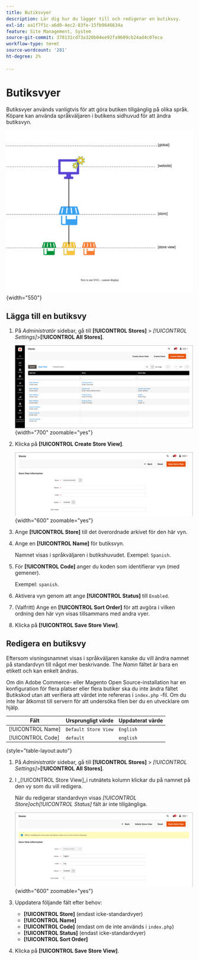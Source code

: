 ```yaml
---
title: Butiksvyer
description: Lär dig hur du lägger till och redigerar en butiksvy.
exl-id: aa1f7f1c-a6d0-4ec2-83fe-15fb9646634a
feature: Site Management, System
source-git-commit: 370131cd73a320b04ee92fa9609cb24ad4c07eca
workflow-type: tm+mt
source-wordcount: '281'
ht-degree: 2%

---
```


# Butiksvyer

Butiksvyer används vanligtvis för att göra butiken tillgänglig på olika språk. Köpare kan använda språkväljaren i butikens sidhuvud för att ändra butiksvyn.

![Omfång - flera butiksvyer](./assets/scope-multiview.svg){width="550"}

## Lägga till en butiksvy

1. På _Administratör_ sidebar, gå till **[!UICONTROL Stores]** > _[!UICONTROL Settings]_>**[!UICONTROL All Stores]**.

   ![Alla butiker](./assets/stores-all.png){width="700" zoomable="yes"}

1. Klicka på **[!UICONTROL Create Store View]**.

   ![Skapa butiksvy](./assets/create-store-view.png){width="600" zoomable="yes"}

1. Ange **[!UICONTROL Store]** till det överordnade arkivet för den här vyn.

1. Ange en **[!UICONTROL Name]** för butiksvyn.

   Namnet visas i språkväljaren i butikshuvudet. Exempel: `Spanish`.

1. För **[!UICONTROL Code]** anger du koden som identifierar vyn (med gemener).

   Exempel: `spanish`.

1. Aktivera vyn genom att ange **[!UICONTROL Status]** till `Enabled`.

1. (Valfritt) Ange en **[!UICONTROL Sort Order]** för att avgöra i vilken ordning den här vyn visas tillsammans med andra vyer.

1. Klicka på **[!UICONTROL Save Store View]**.

## Redigera en butiksvy

Eftersom visningsnamnet visas i språkväljaren kanske du vill ändra namnet på standardvyn till något mer beskrivande. The _Namn_ fältet är bara en etikett och kan enkelt ändras.

Om din Adobe Commerce- eller Magento Open Source-installation har en konfiguration för flera platser eller flera butiker ska du inte ändra fältet Butikskod utan att verifiera att värdet inte refereras i `index.php` -fil. Om du inte har åtkomst till servern för att undersöka filen ber du en utvecklare om hjälp.

| Fält | Ursprungligt värde | Uppdaterat värde |
| ----- | -------------- | ------------- |
| [!UICONTROL Name] | `Default Store View` | `English` |
| [!UICONTROL Code] | `default` | `english` |

{style="table-layout:auto"}

1. På _Administratör_ sidebar, gå till **[!UICONTROL Stores]** >  _[!UICONTROL Settings]_>**[!UICONTROL All Stores]**.

1. I _[!UICONTROL Store View]_i rutnätets kolumn klickar du på namnet på den vy som du vill redigera.

   När du redigerar standardvyn visas _[!UICONTROL Store]_och_[!UICONTROL Status]_ fält är inte tillgängliga.

   ![Butiksvy - redigera standardvy](./assets/edit-store-view-info.png){width="600" zoomable="yes"}

1. Uppdatera följande fält efter behov:

   - **[!UICONTROL Store]** (endast icke-standardvyer)
   - **[!UICONTROL Name]**
   - **[!UICONTROL Code]** (endast om de inte används i `index.php`)
   - **[!UICONTROL Status]** (endast icke-standardvyer)
   - **[!UICONTROL Sort Order]**

1. Klicka på **[!UICONTROL Save Store View]**.
